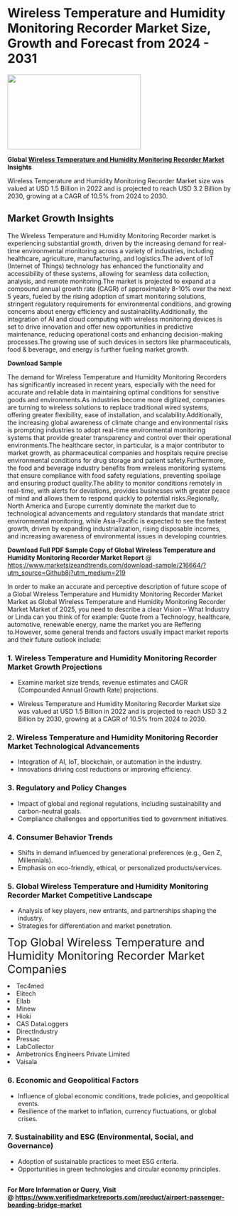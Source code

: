 <H1>Wireless Temperature and Humidity Monitoring Recorder Market Size, Growth and Forecast from 2024 - 2031</H1><img class="aligncenter size-medium wp-image-584254" src="https://thirdeyenews.in/wp-content/uploads/2024/09/Global-Market-Research-300x168.jpeg" alt="" width="300" height="168" /><p><strong>Global&nbsp;<a href="https://www.marketsizeandtrends.com/download-sample/216664/?utm_source=Github8j?utm_medium=219">Wireless Temperature and Humidity Monitoring Recorder Market</a> Insights</strong></p><p>Wireless Temperature and Humidity Monitoring Recorder Market size was valued at USD 1.5 Billion in 2022 and is projected to reach USD 3.2 Billion by 2030, growing at a CAGR of 10.5% from 2024 to 2030.</p><p><h2>Market Growth Insights</h2> <p>The Wireless Temperature and Humidity Monitoring Recorder market is experiencing substantial growth, driven by the increasing demand for real-time environmental monitoring across a variety of industries, including healthcare, agriculture, manufacturing, and logistics.The advent of IoT (Internet of Things) technology has enhanced the functionality and accessibility of these systems, allowing for seamless data collection, analysis, and remote monitoring.The market is projected to expand at a compound annual growth rate (CAGR) of approximately 8-10% over the next 5 years, fueled by the rising adoption of smart monitoring solutions, stringent regulatory requirements for environmental conditions, and growing concerns about energy efficiency and sustainability.Additionally, the integration of AI and cloud computing with wireless monitoring devices is set to drive innovation and offer new opportunities in predictive maintenance, reducing operational costs and enhancing decision-making processes.The growing use of such devices in sectors like pharmaceuticals, food & beverage, and energy is further fueling market growth.</p> <p><strong>Download Sample</strong></p> <p>The demand for Wireless Temperature and Humidity Monitoring Recorders has significantly increased in recent years, especially with the need for accurate and reliable data in maintaining optimal conditions for sensitive goods and environments.As industries become more digitized, companies are turning to wireless solutions to replace traditional wired systems, offering greater flexibility, ease of installation, and scalability.Additionally, the increasing global awareness of climate change and environmental risks is prompting industries to adopt real-time environmental monitoring systems that provide greater transparency and control over their operational environments.The healthcare sector, in particular, is a major contributor to market growth, as pharmaceutical companies and hospitals require precise environmental conditions for drug storage and patient safety.Furthermore, the food and beverage industry benefits from wireless monitoring systems that ensure compliance with food safety regulations, preventing spoilage and ensuring product quality.The ability to monitor conditions remotely in real-time, with alerts for deviations, provides businesses with greater peace of mind and allows them to respond quickly to potential risks.Regionally, North America and Europe currently dominate the market due to technological advancements and regulatory standards that mandate strict environmental monitoring, while Asia-Pacific is expected to see the fastest growth, driven by expanding industrialization, rising disposable incomes, and increasing awareness of environmental issues in developing countries.</p> <p><span class=""><strong>Download Full PDF Sample Copy of Global Wireless Temperature and Humidity Monitoring Recorder Market Report</strong> @ <a href="https://www.marketsizeandtrends.com/download-sample/216664/?utm_source=Github8j?utm_medium=219" target="_blank">https://www.marketsizeandtrends.com/download-sample/216664/?utm_source=Github8j?utm_medium=219</a></span></p><p>In order to make an accurate and perceptive description of future scope of a Global&nbsp;Wireless Temperature and Humidity Monitoring Recorder Market Market as Global&nbsp;Wireless Temperature and Humidity Monitoring Recorder Market Market of 2025, you need to describe a clear Vision &ndash; What Industry or Linda can you think of for example: Quote from a Technology, healthcare, automotive, renewable energy, name the market you are Reffering to.However, some general trends and factors usually impact market reports and their future outlook include:</p><h3>1.&nbsp;<strong>Wireless Temperature and Humidity Monitoring Recorder Market Growth Projections</strong></h3><ul><li>Examine market size trends, revenue estimates and CAGR (Compounded Annual Growth Rate) projections.</li><li><p>Wireless Temperature and Humidity Monitoring Recorder Market size was valued at USD 1.5 Billion in 2022 and is projected to reach USD 3.2 Billion by 2030, growing at a CAGR of 10.5% from 2024 to 2030.</p></li></ul><h3>2.&nbsp;<strong>Wireless Temperature and Humidity Monitoring Recorder Market Technological Advancements</strong></h3><ul><li>Integration of AI, IoT, blockchain, or automation in the industry.</li><li>Innovations driving cost reductions or improving efficiency.</li></ul><h3>3.&nbsp;<strong>Regulatory and Policy Changes</strong></h3><ul><li>Impact of global and regional regulations, including sustainability and carbon-neutral goals.</li><li>Compliance challenges and opportunities tied to government initiatives.</li></ul><h3>4.&nbsp;<strong>Consumer Behavior Trends</strong></h3><ul><li>Shifts in demand influenced by generational preferences (e.g., Gen Z, Millennials).</li><li>Emphasis on eco-friendly, ethical, or personalized products/services.</li></ul><h3>5.&nbsp;<strong>Global Wireless Temperature and Humidity Monitoring Recorder Market Competitive Landscape</strong></h3><ul><li>Analysis of key players, new entrants, and partnerships shaping the industry.</li><li>Strategies for differentiation and market penetration.</li></ul><p data-pm-slice="1 1 []"><span style="color: inherit; font-family: inherit; font-size: 25px;">Top Global Wireless Temperature and Humidity Monitoring Recorder Market Companies</span></p><div class="" data-test-id=""><p><li>Tec4med</li><li> Elitech</li><li> Ellab</li><li> Minew</li><li> Hioki</li><li> CAS DataLoggers</li><li> DirectIndustry</li><li> Pressac</li><li> LabCollector</li><li> Ambetronics Engineers Private Limited</li><li> Vaisala</li></p></div><h3>6.&nbsp;<strong>Economic and Geopolitical Factors</strong></h3><ul><li>Influence of global economic conditions, trade policies, and geopolitical events.</li><li>Resilience of the market to inflation, currency fluctuations, or global crises.</li></ul><h3>7.&nbsp;<strong>Sustainability and ESG (Environmental, Social, and Governance)</strong></h3><ul><li>Adoption of sustainable practices to meet ESG criteria.</li><li>Opportunities in green technologies and circular economy principles.</li></ul><h2><strong style="font-size: 14px;">For More Information or Query, Visit @&nbsp;</strong><a style="background-color: #ffffff; font-size: 14px;" href="https://www.marketsizeandtrends.com/report/wireless-temperature-and-humidity-monitoring-recorder-market/" target="_blank">https://www.verifiedmarketreports.com/product/airport-passenger-boarding-bridge-market</a></h2>